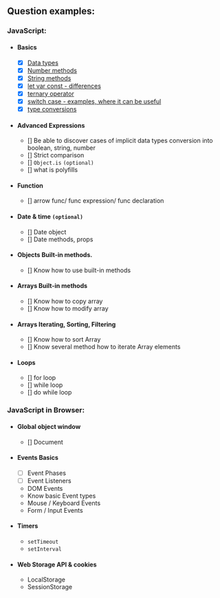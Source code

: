 ## Question examples:

### JavaScript:

- #### Basics

  - [x] [Data types](https://developer.mozilla.org/en-US/docs/Web/JavaScript/Data_structures)
  - [x] [Number methods](https://developer.mozilla.org/en-US/docs/Web/JavaScript/Reference/Global_Objects/Number/isInteger)
  - [x] [String methods](https://developer.mozilla.org/en-US/docs/Web/JavaScript/Reference/Global_Objects/String)
  - [x] [let var const - differences](https://www.geeksforgeeks.org/difference-between-var-let-and-const-keywords-in-javascript/)
  - [x] [ternary operator](https://developer.mozilla.org/en-US/docs/Web/JavaScript/Reference/Operators/Conditional_Operator)
  - [x] [switch case - examples, where it can be useful](https://developer.mozilla.org/en-US/docs/Web/JavaScript/Reference/Statements/switch)
  - [x] [type conversions](https://javascript.info/type-conversions)

- #### Advanced Expressions

  - [] Be able to discover cases of implicit data types conversion into boolean, string, number
  - [] Strict comparison
  - [] `Object.is` `(optional)`
  - [] what is polyfills

- #### Function

  - [] arrow func/ func expression/ func declaration

- #### Date & time `(optional)`

  - [] Date object
  - [] Date methods, props

- #### Objects Built-in methods.

  - [] Know how to use built-in methods

- #### Arrays Built-in methods

  - [] Know how to copy array
  - [] Know how to modify array

- #### Arrays Iterating, Sorting, Filtering

  - [] Know how to sort Array
  - [] Know several method how to iterate Array elements

- #### Loops

  - [] for loop
  - [] while loop
  - [] do while loop

### JavaScript in Browser:

- #### Global object window

  - [] Document

- #### Events Basics

  - [ ] Event Phases
  - [ ] Event Listeners
  - DOM Events
  - Know basic Event types
  - Mouse / Keyboard Events
  - Form / Input Events

- #### Timers

  - `setTimeout`
  - `setInterval`

- #### Web Storage API & cookies

  - LocalStorage
  - SessionStorage

